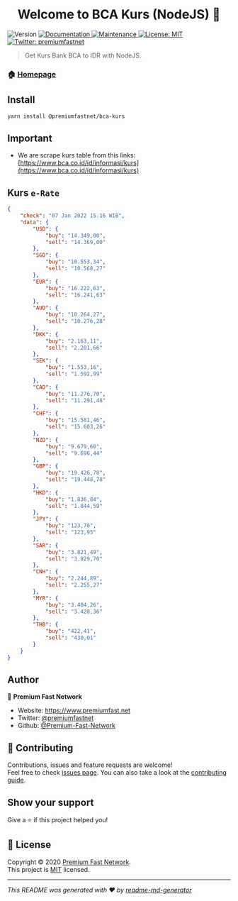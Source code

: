 <h1 align="center">Welcome to BCA Kurs (NodeJS) 👋</h1>
<p>
  <img alt="Version" src="https://img.shields.io/badge/version-1.0.0-blue.svg?cacheSeconds=2592000" />
  <a href="https://github.com/Premium-Fast-Network/node-bca-kurs#readme" target="_blank">
    <img alt="Documentation" src="https://img.shields.io/badge/documentation-yes-brightgreen.svg" />
  </a>
  <a href="https://github.com/Premium-Fast-Network/node-bca-kurs/graphs/commit-activity" target="_blank">
    <img alt="Maintenance" src="https://img.shields.io/badge/Maintained%3F-yes-green.svg" />
  </a>
  <a href="https://github.com/Premium-Fast-Network/node-bca-kurs/blob/master/LICENSE" target="_blank">
    <img alt="License: MIT" src="https://img.shields.io/github/license/Premium-Fast-Network/BCA Kurs (NodeJS)" />
  </a>
  <a href="https://twitter.com/premiumfastnet" target="_blank">
    <img alt="Twitter: premiumfastnet" src="https://img.shields.io/twitter/follow/premiumfastnet.svg?style=social" />
  </a>
</p>

> Get Kurs Bank BCA to IDR with NodeJS.

### 🏠 [Homepage](https://github.com/Premium-Fast-Network/node-bca-kurs#readme)

## Install

```sh
yarn install @premiumfastnet/bca-kurs
```

## Important

- We are scrape kurs table from this links: [https://www.bca.co.id/id/informasi/kurs](https://www.bca.co.id/id/informasi/kurs)

## Kurs `e-Rate`
```json
{
    "check": "07 Jan 2022 15.16 WIB",
    "data": {
        "USD": {
            "buy": "14.349,00",
            "sell": "14.369,00"
        },
        "SGD": {
            "buy": "10.553,34",
            "sell": "10.568,27"
        },
        "EUR": {
            "buy": "16.222,63",
            "sell": "16.241,63"
        },
        "AUD": {
            "buy": "10.264,27",
            "sell": "10.276,28"
        },
        "DKK": {
            "buy": "2.163,11",
            "sell": "2.201,66"
        },
        "SEK": {
            "buy": "1.553,16",
            "sell": "1.592,99"
        },
        "CAD": {
            "buy": "11.276,70",
            "sell": "11.291,48"
        },
        "CHF": {
            "buy": "15.581,46",
            "sell": "15.603,26"
        },
        "NZD": {
            "buy": "9.679,60",
            "sell": "9.696,44"
        },
        "GBP": {
            "buy": "19.426,78",
            "sell": "19.448,78"
        },
        "HKD": {
            "buy": "1.836,84",
            "sell": "1.844,59"
        },
        "JPY": {
            "buy": "123,78",
            "sell": "123,95"
        },
        "SAR": {
            "buy": "3.821,49",
            "sell": "3.829,70"
        },
        "CNH": {
            "buy": "2.244,89",
            "sell": "2.255,27"
        },
        "MYR": {
            "buy": "3.404,26",
            "sell": "3.420,36"
        },
        "THB": {
            "buy": "422,41",
            "sell": "430,01"
        }
    }
}
```

## Author

👤 **Premium Fast Network**

* Website: https://www.premiumfast.net
* Twitter: [@premiumfastnet](https://twitter.com/premiumfastnet)
* Github: [@Premium-Fast-Network](https://github.com/Premium-Fast-Network)

## 🤝 Contributing

Contributions, issues and feature requests are welcome!<br />Feel free to check [issues page](https://github.com/Premium-Fast-Network/node-bca-kurs/issues). You can also take a look at the [contributing guide](https://github.com/Premium-Fast-Network/node-bca-kurs/blob/master/CONTRIBUTING.md).

## Show your support

Give a ⭐️ if this project helped you!

## 📝 License

Copyright © 2020 [Premium Fast Network](https://github.com/Premium-Fast-Network).<br />
This project is [MIT](https://github.com/Premium-Fast-Network/node-bca-kurs/blob/master/LICENSE) licensed.

***
_This README was generated with ❤️ by [readme-md-generator](https://github.com/kefranabg/readme-md-generator)_